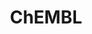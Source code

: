 ---
layout: default
bigquery: https://console.cloud.google.com/bigquery?p=patents-public-data&d=ebi_chembl&page=dataset
citation: '"The ChEMBL database in 2017." Anna Gaulton, Anne Hersey, Michał Nowotka,
  A Patrícia Bento, Jon Chambers, David Mendez, Prudence Mutowo, Francis Atkinson,
  Louisa J Bellis, Elena Cibrián-Uhalte, Mark Davies, Nathan Dedman, Anneli Karlsson,
  María Paula Magariños, John P Overington, George Papadatos, Ines Smit, Andrew R
  Leach Nucleic acids Research (2017) 45 (Database Issue), D945-D954'
contributors: European Bioinformatics Institute
cost: None
description: ChEMBL Data is a manually curated database of small molecules used in
  drug discovery, including information about existing patented drugs.
documentation: 'schema: https://www.ebi.ac.uk/chembl/db_schema


  '
last_edit: Mon, 04 Apr 2022 19:07:30 GMT
location: https://console.cloud.google.com/marketplace/product/google_patents_public_datasets/chembl
maintained_by: EMBL-EBI, an outstation of European Molecular Biology Laboratory
related_publications: '

  ChEMBL: towards direct deposition of bioassay data.


  Mendez D, Gaulton A, Bento AP, Chambers J, De Veij M, Félix E, Magariños MP, Mosquera
  JF, Mutowo P, Nowotka M, Gordillo-Marañón M, Hunter F, Junco L, Mugumbate G, Rodriguez-Lopez
  M, Atkinson F, Bosc N, Radoux CJ, Segura-Cabrera A, Hersey A, Leach AR.


  — Nucleic Acids Res. 2019; 47(D1):D930-D940. doi: 10.1093/nar/gky1075

  '
schema_fields: '[''level4'', ''mc_target_accession'', ''level5'', ''tax_id'', ''molecular_mechanism'',
  ''upper_value'', ''start_position'', ''mesh_id'', ''metref_id'', ''ref_id'', ''ddd_units'',
  ''warning_year'', ''curated_by'', ''structure_type'', ''published_type'', ''level3_description'',
  ''withdrawn_flag'', ''l2'', ''met_id'', ''aromatic_rings'', ''cl_lincs_id'', ''title'',
  ''disease_efficacy'', ''mol_hrac_id'', ''pathway_id'', ''bto_id'', ''l3'', ''assay_id'',
  ''orig_description'', ''hrac_code'', ''l1'', ''mol_frac_id'', ''level1_description'',
  ''mutation'', ''mc_target_name'', ''warning_country'', ''target_desc'', ''company'',
  ''level1'', ''authors'', ''data_validity_comment'', ''pchembl_value'', ''normal_range_min'',
  ''route'', ''previous_company'', ''uo_units'', ''ap_id'', ''co_stem_id'', ''assay_source'',
  ''log_id'', ''usan_substem'', ''res_stem_id'', ''target_type'', ''mec_id'', ''doc_type'',
  ''targcomp_id'', ''cell_source_organism'', ''molfile'', ''type'', ''doc_id'', ''comments'',
  ''cx_logp'', ''formulation_id'', ''patent_no'', ''aidx'', ''set_name'', ''direct_interaction'',
  ''domain_name'', ''activity_id'', ''lle'', ''alert_name'', ''component_type'', ''standard_inchi'',
  ''topical'', ''selectivity_comment'', ''published_value'', ''comp_class_id'', ''ro3_pass'',
  ''level4_description'', ''cell_source_tax_id'', ''drug_record_id'', ''synonyms'',
  ''l8'', ''approval_date'', ''accession'', ''predbind_id'', ''ref_url'', ''protein_class_desc'',
  ''subgroup'', ''value'', ''ddd_id'', ''go_id'', ''rtb'', ''domain_id'', ''normal_range_max'',
  ''acd_most_bpka'', ''parent_molregno'', ''qed_weighted'', ''hba_lipinski'', ''inorganic_flag'',
  ''psa'', ''mechanism_comment'', ''metabolite_record_id'', ''product_id'', ''active_molregno'',
  ''cidx'', ''result_flag'', ''acd_logd'', ''bao_format'', ''priority'', ''pathway_key'',
  ''compound_key'', ''enzyme_name'', ''parent_type'', ''hbd'', ''applicant_full_name'',
  ''bei'', ''mol_irac_id'', ''published_relation'', ''indref_id'', ''num_alerts'',
  ''abstract'', ''country'', ''prod_pat_id'', ''mc_target_type'', ''confidence'',
  ''protclasssyn_id'', ''standard_flag'', ''version'', ''toid'', ''ref_type'', ''src_description'',
  ''substrate_record_id'', ''standard_upper_value'', ''year'', ''std_act_id'', ''polymer_flag'',
  ''description'', ''warning_class'', ''pref_name'', ''smarts'', ''chembl_id'', ''therapeutic_flag'',
  ''bao_endpoint'', ''actsm_id'', ''updated_by'', ''ad_type'', ''first_in_class'',
  ''related_tid'', ''ingredient'', ''assay_strain'', ''relationship_type'', ''tid_fixed'',
  ''prodrug'', ''source'', ''natural_product'', ''doi'', ''withdrawn_year'', ''helm_notation'',
  ''potential_duplicate'', ''cx_logd'', ''stem_class'', ''level3'', ''parameter_type'',
  ''entity_id'', ''efo_id'', ''creation_date'', ''l7'', ''full_molformula'', ''ass_cls_map_id'',
  ''assay_category'', ''availability_type'', ''site_id'', ''prediction_method'', ''level2'',
  ''caloha_id'', ''cell_description'', ''site_name'', ''stem'', ''confidence_score'',
  ''stat'', ''curation_comment'', ''last_page'', ''qudt_units'', ''cx_most_apka'',
  ''mw_freebase'', ''tbl'', ''protein_class_synonym'', ''short_name'', ''tissue_id'',
  ''homologue'', ''l5'', ''protein_class_id'', ''num_ro5_violations'', ''journal'',
  ''cpd_str_alert_id'', ''assay_param_id'', ''binding_site_comment'', ''action_type'',
  ''aspect'', ''cell_ontology_id'', ''text_value'', ''alogp'', ''end_position'', ''idx'',
  ''smid'', ''first_approval'', ''num_lipinski_ro5_violations'', ''molregno'', ''job_id'',
  ''assay_tissue'', ''updated_on'', ''met_conversion'', ''usan_year'', ''sequence'',
  ''mecref_id'', ''parenteral'', ''assay_class_id'', ''met_comment'', ''warning_type'',
  ''oral'', ''innovator_company'', ''standard_inchi_key'', ''delist_flag'', ''ddd_comment'',
  ''patent_use_code'', ''drug_substance_flag'', ''who_name'', ''volume'', ''major_class'',
  ''domain_type'', ''max_phase'', ''definition'', ''ridx'', ''target_mapping'', ''standard_type'',
  ''assay_cell_type'', ''assay_organism'', ''withdrawn_reason'', ''strength'', ''drugind_id'',
  ''frac_code'', ''sequence_md5sum'', ''assay_test_type'', ''db_source'', ''publication_number'',
  ''mc_organism'', ''l4'', ''le'', ''atc_code'', ''mechanism_of_action'', ''relationship'',
  ''active_ingredient'', ''canonical_smiles'', ''irac_code'', ''ddd_admr'', ''molecule_type'',
  ''path'', ''submission_date'', ''record_id'', ''species_group_flag'', ''site_residues'',
  ''units'', ''component_synonym'', ''nda_type'', ''src_compound_id'', ''ddd_value'',
  ''cell_name'', ''warning_id'', ''cellosaurus_id'', ''issue'', ''mesh_heading'',
  ''compound_name'', ''parent_go_id'', ''src_assay_id'', ''warnref_id'', ''assay_desc'',
  ''patent_id'', ''source_domain_id'', ''patent_expire_date'', ''standard_units'',
  ''full_mwt'', ''published_units'', ''hbd_lipinski'', ''withdrawn_country'', ''organism'',
  ''indication_class'', ''trade_name'', ''name'', ''variant_id'', ''level2_description'',
  ''component_id'', ''acd_logp'', ''chirality'', ''sitecomp_id'', ''heavy_atoms'',
  ''label'', ''first_page'', ''who_extra'', ''sei'', ''compsyn_id'', ''src_id'', ''cell_id'',
  ''usan_stem_id'', ''domain_description'', ''class_type'', ''parameter_value'', ''uberon_id'',
  ''hrac_class_id'', ''max_phase_for_ind'', ''activity_comment'', ''chebi_par_id'',
  ''as_id'', ''standard_relation'', ''frac_class_id'', ''standard_text_value'', ''efo_term'',
  ''black_box_warning'', ''l6'', ''enzyme_tid'', ''clo_id'', ''rgid'', ''activity_count'',
  ''parent_id'', ''assay_tax_id'', ''dosed_ingredient'', ''mol_atc_id'', ''biocomp_id'',
  ''entity_type'', ''usan_stem'', ''relationship_desc'', ''oc_id'', ''irac_class_id'',
  ''usan_stem_definition'', ''syn_type'', ''molsyn_id'', ''cell_source_tissue'', ''relation'',
  ''downgraded'', ''alert_id'', ''src_short_name'', ''bao_id'', ''mw_monoisotopic'',
  ''withdrawn_class'', ''alert_set_id'', ''comp_go_id'', ''last_active'', ''db_version'',
  ''assay_subcellular_fraction'', ''hba'', ''compd_id'', ''drug_product_flag'', ''isoform'',
  ''tid'', ''class_level'', ''standard_value'', ''warning_description'', ''cx_most_bpka'',
  ''targrel_id'', ''status'', ''assay_type'', ''dosage_form'', ''mc_tax_id'', ''molecular_species'',
  ''annotation'', ''acd_most_apka'', ''research_stem'', ''pubmed_id'']'
shortname: chembl
tags:
- biotechnology
- health
- chemical
- bioinformatics
- medical
terms_of_use: CC BY-SA 3.0
title: ChEMBL
uuid: e232a192-965c-4ec9-904c-155b6dfe56c5
---